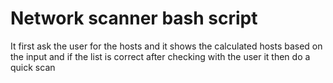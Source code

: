 # Network scanner bash script

It first ask the user for the hosts and it shows the calculated hosts based on the input
and if the list is correct after checking with the user it then do a quick scan

